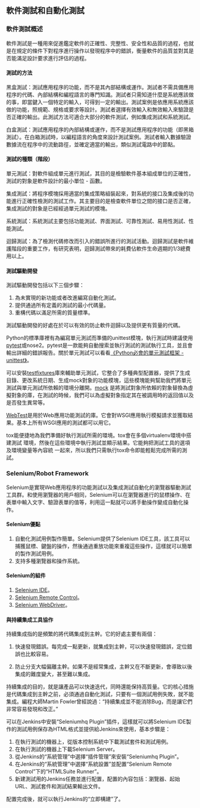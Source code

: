##  軟件測試和自動化測試

### 軟件測試概述

軟件測試是一種用來促進鑑定軟件的正確性、完整性、安全性和品質的過程，也就是在規定的條件下對程序進行操作以發現程序中的錯誤，衡量軟件的品質並對其是否能滿足設計要求進行評估的過程。

#### 測試的方法

黑盒測試：測試應用程序的功能，而不是其內部結構或運作。測試者不需具備應用程序的代碼、內部結構和編程語言的專門知識。測試者只需知道什麼是系統應該做的事，即當鍵入一個特定的輸入，可得到一定的輸出。測試案例是依應用系統應該做的功能，照規範、規格或要求等設計。測試者選擇有效輸入和無效輸入來驗證是否正確的輸出。此測試方法可適合大部分的軟件測試，例如集成測試和系統測試。

白盒測試：測試應用程序的內部結構或運作，而不是測試應用程序的功能（即黑箱測試）。在白箱測試時，以編程語言的角度來設計測試案例。測試者輸入數據驗證數據流在程序中的流動路徑，並確定適當的輸出，類似測試電路中的節點。

#### 測試的種類（階段）

單元測試：對軟件組成單元進行測試，其目的是檢驗軟件基本組成單位的正確性，測試的對象是軟件設計的最小單位 - 函數。

集成測試：將程序模塊採用適當的集成策略組裝起來，對系統的接口及集成後的功能進行正確性檢測的測試工作。其主要目的是檢查軟件單位之間的接口是否正確，集成測試的對象是已經經過單元測試的模塊。

系統測試：系統測試主要包括功能測試、界面測試、可靠性測試、易用性測試、性能測試。 

迴歸測試：為了檢測代碼修改而引入的錯誤所進行的測試活動。迴歸測試是軟件維護階段的重要工作，有研究表明，迴歸測試帶來的耗費佔軟件生命週期的1/3總費用以上。

#### 測試驅動開發

測試驅動開發包括以下三個步驟：

1. 為未實現的新功能或者改進編寫自動化測試。
2. 提供通過所有定義的測試的最小代碼量。
3. 重構代碼以滿足所需的質量標準。

測試驅動開發的好處在於可以有效的防止軟件迴歸以及提供更有質量的代碼。

Python的標準庫裡有為編寫單元測試而準備的unittest模塊，執行測試時建議使用[pytest](https://docs.pytest.org/en/latest/)或nose2。pytest是一款能夠自動搜索並執行測試的測試執行工具，並且會輸出詳細的錯誤報告。關於單元測試可以看看[《Python必會的單元測試框架 - unittest》](https://blog.csdn.net/huilan_same/article/details/52944782)。

可以安裝[testfixtures](https://pypi.org/project/testfixtures/)庫來輔助單元測試，它整合了多種典型配置器，提供了生成目錄、更改系統日期、生成mock對象的功能模塊，這些模塊能夠幫助我們將單元測試與單元測試所依賴的環境分離開。[mock](https://pypi.org/project/mock/) 是將測試對象所依賴的對象替換為虛擬對象的庫，在測試的時候，我們可以為虛擬對象指定其在被調用時的返回值以及是否發生異常等。

[WebTest](https://pypi.org/project/WebTest/)是用於Web應用功能測試的庫。它會對WSGI應用執行模擬請求並獲取結果。基本上所有WSGI應用的測試都可以用它。 

tox能便捷地為我們準備好執行測試所需的環境。tox會在多個virtualenv環境中搭建測試 環境，然後在這些環境中執行測試並顯示結果。它能夠把測試工具的選項及環境變量等內容統 一起來，所以我們只需執行tox命令即能輕鬆完成所需的測試。 

### Selenium/Robot Framework

Selenium是實現Web應用程序的功能測試以及集成測試自動化的瀏覽器驅動測試工具群。和使用瀏覽器的用戶相同，Selenium可以在瀏覽器進行的鼠標操作、在表單中輸入文字、驗證表單的值等，利用這一點就可以將手動操作變成自動化操作。

#### Selenium優點

1. 自動化測試用例製作簡單。Selenium提供了Selenium IDE工具，該工具可以捕獲鼠標、鍵盤的操作，然後通過重放功能來重複這些操作，這樣就可以簡單的製作測試用例。
2. 支持多種瀏覽器和操作系統。

#### Selenium的組件

1. [Selenium IDE](https://www.seleniumhq.org/projects/ide/)。
2. [Selenium Remote Control](https://www.seleniumhq.org/projects/remote-control/)。
3. [Selenium WebDriver](https://www.seleniumhq.org/projects/webdriver/)。

#### 與持續集成工具協作

持續集成指的是頻繁的將代碼集成到主幹。它的好處主要有兩個：
1. 快速發現錯誤。每完成一點更新，就集成到主幹，可以快速發現錯誤，定位錯誤也比較容易。

2. 防止分支大幅偏離主幹。如果不是經常集成，主幹又在不斷更新，會導致以後集成的難度變大，甚至難以集成。

持續集成的目的，就是讓產品可以快速迭代，同時還能保持高質量。它的核心措施是代碼集成到主幹之前，必須通過自動化測試，只要有一個測試用例失敗，就不能集成。編程大師Martin Fowler曾經說過：“持續集成並不能消除Bug，而是讓它們非常容易發現和改正。”

可以在Jenkins中安裝“Seleniumhq Plugin”插件，這樣就可以將Selenium IDE製作的測試用例保存為HTML格式並提供給Jenkins來使用，基本步驟是：

1. 在執行測試的機器上，從版本控制系統中下載測試套件和測試用例。
2. 在執行測試的機器上下載Selenium Server。
3. 從Jenkins的“系統管理”中選擇“插件管理”來安裝“Seleniumhq Plugin”。
4. 在Jenkins的“系統管理”中選擇“系統設置”並配置“Selenium Remote Control”下的“HTMLSuite Runner”。
5. 新建測試用的Jenkins任務並進行配置，配置的內容包括：瀏覽器、起始URL、測試套件和測試結果輸出文件。

配置完成後，就可以執行Jenkins的“立即構建”了。
